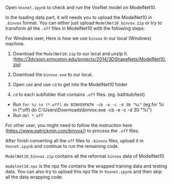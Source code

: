 Open `Voxnet.ipynb` to check and run the VoxNet model on ModelNet10.

In the loading data part, it will needs you to upload the ModelNet10 in `.binvox` format. You can either just upload `ModelNet10_binvox.zip` or try to transform all the `.off` files in ModelNet10 with the following steps:
 
For Windows user, Here is how we use `binvox` in our local (Windows) machine. 

1.   Download the `ModelNet10.zip` to our local and unzip it. (http://3dvision.princeton.edu/projects/2014/3DShapeNets/ModelNet10.zip)
2.   Download the `binvox.exe` to our local.
3.   Open `cmd` and use `cd` to get into the ModelNet10 folder 
 
4.   `cd` to each subfolder that contains `.off` files. (eg. bathtub/test)
*   Run `for %i in (*.off) do BINVOXPATH -cb -e -c -d 30 "%i"` (eg.for %i in (*.off) do C:\Users\Downloads\binvox.exe -cb -e -c -d 30 "%i")
*   Run `del *.off`

For other user, you might need to follow the instruction here (https://www.patrickmin.com/binvox/) to process the `.off` files.

After finish converting all the `off` files to `.binvox` files, upload it in `Voxnet.ipynb` and continue to run the remaining code. 


`ModelNet10_binvox.zip` contains all the reformat `binvox` data of ModelNet10 

`modelnet10.npz` is the npz file contains the wrapped training data and testing data. You can also try to upload this npz file in `Voxnet.ipynb` and then skip all the data wrapping code. 
